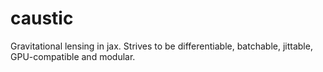 # caustic

Gravitational lensing in jax. Strives to be differentiable, batchable, jittable,
GPU-compatible and modular.
